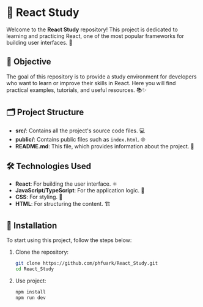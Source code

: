 # 🌟 React Study

Welcome to the **React Study** repository! This project is dedicated to learning and practicing React, one of the most popular frameworks for building user interfaces. 🚀

## 🎯 Objective

The goal of this repository is to provide a study environment for developers who want to learn or improve their skills in React. Here you will find practical examples, tutorials, and useful resources. 📚✨

## 🗂️ Project Structure

- **src/**: Contains all the project's source code files. 💻
- **public/**: Contains public files such as `index.html`. 🌐
- **README.md**: This file, which provides information about the project. 📄

## 🛠️ Technologies Used

- **React**: For building the user interface. ⚛️
- **JavaScript/TypeScript**: For the application logic. 📜
- **CSS**: For styling. 🎨
- **HTML**: For structuring the content. 🏗️

## 🚀 Installation

To start using this project, follow the steps below:

1. Clone the repository:  
   ```bash
   git clone https://github.com/phfuark/React_Study.git
   cd React_Study
2. Use project:
   ```bash
   npm install
   npm run dev
